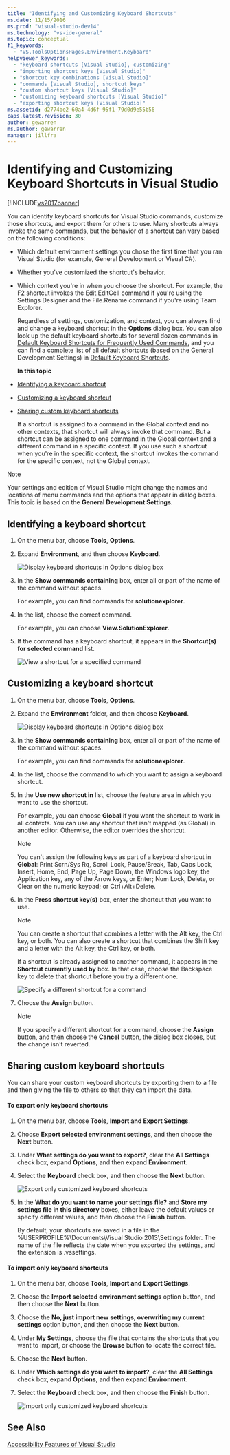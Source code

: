 ```yaml
---
title: "Identifying and Customizing Keyboard Shortcuts"
ms.date: 11/15/2016
ms.prod: "visual-studio-dev14"
ms.technology: "vs-ide-general"
ms.topic: conceptual
f1_keywords:
  - "VS.ToolsOptionsPages.Environment.Keyboard"
helpviewer_keywords:
  - "keyboard shortcuts [Visual Studio], customizing"
  - "importing shortcut keys [Visual Studio]"
  - "shortcut key combinations [Visual Studio]"
  - "commands [Visual Studio], shortcut keys"
  - "custom shortcut keys [Visual Studio]"
  - "customizing keyboard shortcuts [Visual Studio]"
  - "exporting shortcut keys [Visual Studio]"
ms.assetid: d2774be2-60a4-4d6f-95f1-79d0d9e55b56
caps.latest.revision: 30
author: gewarren
ms.author: gewarren
manager: jillfra
---
```

# Identifying and Customizing Keyboard Shortcuts in Visual Studio
[!INCLUDE[vs2017banner](../includes/vs2017banner.md)]

You can identify keyboard shortcuts for Visual Studio commands, customize those shortcuts, and export them for others to use. Many shortcuts always invoke the same commands, but the behavior of a shortcut can vary based on the following conditions:

- Which default environment settings you chose the first time that you ran Visual Studio (for example, General Development or Visual C#).

- Whether you've customized the shortcut's behavior.

- Which context you're in when you choose the shortcut. For example, the F2 shortcut invokes the Edit.EditCell command if you're using the Settings Designer and the File.Rename command if you're using Team Explorer.

  Regardless of settings, customization, and context, you can always find and change a keyboard shortcut in the **Options** dialog box. You can also look up the default keyboard shortcuts for several dozen commands in [Default Keyboard Shortcuts for Frequently Used Commands](../ide/default-keyboard-shortcuts-for-frequently-used-commands-in-visual-studio.md), and you can find a complete list of all default shortcuts (based on the General Development Settings) in [Default Keyboard Shortcuts](../ide/default-keyboard-shortcuts-in-visual-studio.md).

  **In this topic**

- [Identifying a keyboard shortcut](../ide/identifying-and-customizing-keyboard-shortcuts-in-visual-studio.md#bkmk_identify)

- [Customizing a keyboard shortcut](../ide/identifying-and-customizing-keyboard-shortcuts-in-visual-studio.md#bkmk_assign)

- [Sharing custom keyboard shortcuts](../ide/identifying-and-customizing-keyboard-shortcuts-in-visual-studio.md#bkmk_transfer)

  If a shortcut is assigned to a command in the Global context and no other contexts, that shortcut will always invoke that command. But a shortcut can be assigned to one command in the Global context and a different command in a specific context. If you use such a shortcut when you're in the specific context, the shortcut invokes the command for the specific context, not the Global context.

> [!NOTE]
> Your settings and edition of Visual Studio might change the names and locations of menu commands and the options that appear in dialog boxes. This topic is based on the **General Development Settings**.

## <a name="bkmk_identify"></a> Identifying a keyboard shortcut

1. On the menu bar, choose **Tools**, **Options**.

2. Expand **Environment**, and then choose **Keyboard**.

     ![Display keyboard shortcuts in Options dialog box](../ide/media/optionskeyboard.png "OptionsKeyboard")

3. In the **Show commands containing** box, enter all or part of the name of the command without spaces.

     For example, you can find commands for **solutionexplorer**.

4. In the list, choose the correct command.

     For example, you can choose **View.SolutionExplorer**.

5. If the command has a keyboard shortcut, it appears in the **Shortcut(s) for selected command** list.

     ![View a shortcut for a specified command](../ide/media/viewshortcut.png "ViewShortcut")

## <a name="bkmk_assign"></a> Customizing a keyboard shortcut

1. On the menu bar, choose **Tools**, **Options**.

2. Expand the **Environment** folder, and then choose **Keyboard**.

     ![Display keyboard shortcuts in Options dialog box](../ide/media/optionskeyboard.png "OptionsKeyboard")

3. In the **Show commands containing** box, enter all or part of the name of the command without spaces.

     For example, you can find commands for **solutionexplorer**.

4. In the list, choose the command to which you want to assign a keyboard shortcut.

5. In the **Use new shortcut in** list, choose the feature area in which you want to use the shortcut.

     For example, you can choose **Global** if you want the shortcut to work in all contexts. You can use any shortcut that isn't mapped (as Global) in another editor. Otherwise, the editor overrides the shortcut.

    > [!NOTE]
    > You can't assign the following keys as part of a keyboard shortcut in **Global**: Print Scrn/Sys Rq, Scroll Lock, Pause/Break, Tab, Caps Lock, Insert, Home, End, Page Up, Page Down, the Windows logo key, the Application key, any of the Arrow keys, or Enter; Num Lock, Delete, or Clear on the numeric keypad; or Ctrl+Alt+Delete.

6. In the **Press shortcut key(s)** box, enter the shortcut that you want to use.

    > [!NOTE]
    > You can create a shortcut that combines a letter with the Alt key, the Ctrl key, or both. You can also create a shortcut that combines the Shift key and a letter with the Alt key, the Ctrl key, or both.

     If a shortcut is already assigned to another command, it appears in the **Shortcut currently used by** box. In that case, choose the Backspace key to delete that shortcut before you try a different one.

     ![Specify a different shortcut for a command](../ide/media/reassignshortcut.png "ReassignShortcut")

7. Choose the **Assign** button.

    > [!NOTE]
    > If you specify a different shortcut for a command, choose the **Assign** button, and then choose the **Cancel** button, the dialog box closes, but the change isn't reverted.

## <a name="bkmk_transfer"></a> Sharing custom keyboard shortcuts
 You can share your custom keyboard shortcuts by exporting them to a file and then giving the file to others so that they can import the data.

#### To export only keyboard shortcuts

1. On the menu bar, choose **Tools**, **Import and Export Settings**.

2. Choose **Export selected environment settings**, and then choose the **Next** button.

3. Under **What settings do you want to export?**, clear the **All Settings** check box, expand **Options**, and then expand **Environment**.

4. Select the **Keyboard** check box, and then choose the **Next** button.

     ![Export only customized keyboard shortcuts](../ide/media/exportshortcuts.png "ExportShortcuts")

5. In the **What do you want to name your settings file?** and **Store my settings file in this directory** boxes, either leave the default values or specify different values, and then choose the **Finish** button.

     By default, your shortcuts are saved in a file in the %USERPROFILE%\Documents\Visual Studio 2013\Settings folder. The name of the file reflects the date when you exported the settings, and the extension is .vssettings.

#### To import only keyboard shortcuts

1. On the menu bar, choose **Tools**, **Import and Export Settings**.

2. Choose the **Import selected environment settings** option button, and then choose the **Next** button.

3. Choose the **No, just import new settings, overwriting my current settings** option button, and then choose the **Next** button.

4. Under **My Settings**, choose the file that contains the shortcuts that you want to import, or choose the **Browse** button to locate the correct file.

5. Choose the **Next** button.

6. Under **Which settings do you want to import?**, clear the **All Settings** check box, expand **Options**, and then expand **Environment**.

7. Select the **Keyboard** check box, and then choose the **Finish** button.

     ![Import only customized keyboard shortcuts](../ide/media/importshortcuts.png "ImportShortcuts")

## See Also
 [Accessibility Features of Visual Studio](../ide/reference/accessibility-features-of-visual-studio.md)
